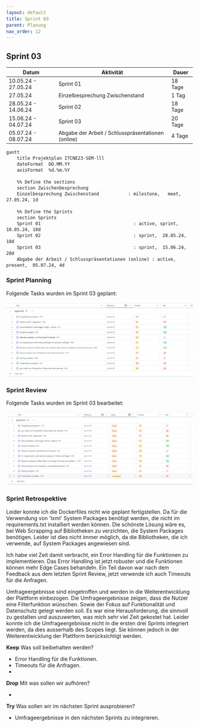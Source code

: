 ```yaml
---
layout: default
title: Sprint 03
parent: Planung
nav_order: 12
---
```


## Sprint 03

| Datum                  | Aktivität                                            | Dauer      |
|-----------------------|------------------------------------------------------|------------|
| 10.05.24 - 27.05.24   | Sprint 01                                            | 18 Tage    |
| 27.05.24              | Einzelbesprechung Zwischenstand                      | 1 Tag      |
| 28.05.24 - 14.06.24   | Sprint 02                                            | 18 Tage    |
| 15.06.24 - 04.07.24   | Sprint 03                                            | 20 Tage    |
| 05.07.24 - 08.07.24   | Abgabe der Arbeit / Schlusspräsentationen (online)   | 4 Tage     |

```mermaid
gantt
    title Projektplan ITCNE23-SEM-lll
    dateFormat  DD.MM.YY
    axisFormat  %d.%m.%Y

    %% Define the sections
    section Zwischenbesprechung
    Einzelbesprechung Zwischenstand           : milestone,   meet,         27.05.24, 1d

    %% Define the Sprints
    section Sprints
    Sprint 01                                   : active, sprint,  10.05.24, 18d
    Sprint 02                                   : sprint,  28.05.24, 18d
    Sprint 03                                   : sprint,  15.06.24, 20d
    Abgabe der Arbeit / Schlusspräsentationen (online) : active, present,  05.07.24, 4d

```

### Sprint Planning

Folgende Tasks wurden im Sprint 03 geplant:

![Sprint Planning](../img/sprint_03.png)

### Sprint Review

Folgende Tasks wurden im Sprint 03 bearbeitet:

![Sprint Planning](../img/sprint_03_ende.png)

### Sprint Retrospektive

Leider konnte ich die Dockerfiles nicht wie geplant fertigstellen. Da für die Verwendung von 'lxml' System Packages benötigt werden, die nicht im requirements.txt installiert werden können.
Die schönste Lösung wäre es, bei Web Scrapping auf Bibliotheken zu verzichten, die System Packages benötigen. Leider ist dies nicht immer möglich, da die Bibliotheken, die ich verwende, auf System Packages angewiesen sind.

Ich habe viel Zeit damit verbracht, ein Error Handling für die Funktionen zu implementieren. Das Error Handling ist jetzt robuster und die Funktionen können mehr Edge Cases behandeln. Ein Teil davon war nach dem Feedback aus dem letzten Sprint Review, jetzt verwende ich auch Timeouts für die Anfragen.

Umfrageergebnisse sind eingetroffen und werden in die Weiterentwicklung der Plattform einbezogen. Die Umfrageergebnisse zeigen, dass die Nutzer eine Filterfunktion wünschen.
Sowie der Fokus auf Funktionalität und Datenschutz gelegt werden soll.
Es war eine Herausforderung, die sinnvoll zu gestalten und auszuwerten, was mich sehr viel Zeit gekostet hat.
Leider konnte ich die Umfrageergebnisse nicht in die ersten drei Sprints integriert werden, da dies ausserhalb des Scopes liegt. Sie können jedoch in der Weiterentwicklung der Plattform berücksichtigt werden.

**Keep** Was soll beibehalten werden?

- Error Handling für die Funktionen.
- Timeouts für die Anfragen.
- 

**Drop** Mit was sollen wir aufhören?

- 

**Try** Was sollen wir im nächsten Sprint ausprobieren?

- Umfrageergebnisse in den nächsten Sprints zu integrieren.
